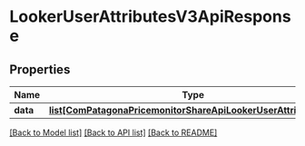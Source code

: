 # LookerUserAttributesV3ApiResponse

## Properties
Name | Type | Description | Notes
------------ | ------------- | ------------- | -------------
**data** | [**list[ComPatagonaPricemonitorShareApiLookerUserAttributesV3]**](ComPatagonaPricemonitorShareApiLookerUserAttributesV3.md) |  | 

[[Back to Model list]](../README.md#documentation-for-models) [[Back to API list]](../README.md#documentation-for-api-endpoints) [[Back to README]](../README.md)


